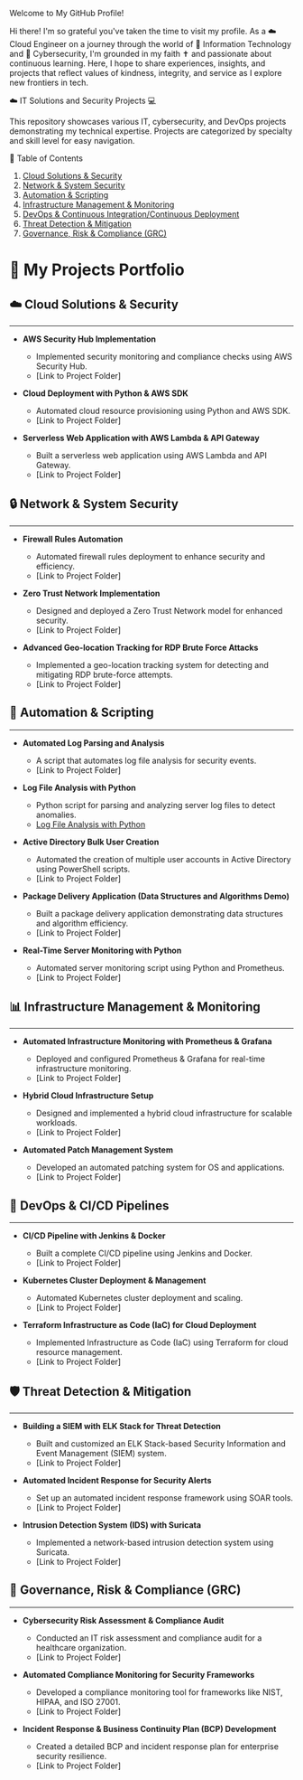 Welcome to My GitHub Profile!

Hi there! I'm so grateful you've taken the time to visit my profile. As a ☁️ Cloud Engineer on a journey through the world of 🚀 Information Technology and 🔐 Cybersecurity, I'm grounded in my faith ✝️ and passionate about continuous learning. Here, I hope to share experiences, insights, and projects that reflect values of kindness, integrity, and service as I explore new frontiers in tech.

☁️ IT Solutions and Security Projects 💻

This repository showcases various IT, cybersecurity, and DevOps projects demonstrating my technical expertise. Projects are categorized by specialty and skill level for easy navigation.

📌 Table of Contents

1. [Cloud Solutions & Security](./cloud-solutions--security.md)
2. [Network & System Security](./network--system-security.md)
3. [Automation & Scripting](./automation--scripting.md)
4. [Infrastructure Management & Monitoring](./infrastructure-management--monitoring.md)
5. [DevOps & Continuous Integration/Continuous Deployment](./devops--ci-cd.md)
6. [Threat Detection & Mitigation](./threat-detection--mitigation.md)
7. [Governance, Risk & Compliance (GRC)](./governance-risk--compliance.md)

# 🚀 My Projects Portfolio

## ☁️ Cloud Solutions & Security
---
- **AWS Security Hub Implementation**  
  - Implemented security monitoring and compliance checks using AWS Security Hub.  
  - [Link to Project Folder]  

- **Cloud Deployment with Python & AWS SDK**  
  - Automated cloud resource provisioning using Python and AWS SDK.  
  - [Link to Project Folder]  

- **Serverless Web Application with AWS Lambda & API Gateway**  
  - Built a serverless web application using AWS Lambda and API Gateway.  
  - [Link to Project Folder]  

## 🔒 Network & System Security
---
- **Firewall Rules Automation**  
  - Automated firewall rules deployment to enhance security and efficiency.  
  - [Link to Project Folder]  

- **Zero Trust Network Implementation**  
  - Designed and deployed a Zero Trust Network model for enhanced security.  
  - [Link to Project Folder]  

- **Advanced Geo-location Tracking for RDP Brute Force Attacks**  
  - Implemented a geo-location tracking system for detecting and mitigating RDP brute-force attempts.  
  - [Link to Project Folder]  

## 🤖 Automation & Scripting
---
- **Automated Log Parsing and Analysis**  
  - A script that automates log file analysis for security events.  
  - [Link to Project Folder]  

- **Log File Analysis with Python**  
  - Python script for parsing and analyzing server log files to detect anomalies.  
  - [Log File Analysis with Python](https://github.com/ningineer/Log_File_Analysis_with_Python)  

- **Active Directory Bulk User Creation**  
  - Automated the creation of multiple user accounts in Active Directory using PowerShell scripts.  
  - [Link to Project Folder]  

- **Package Delivery Application (Data Structures and Algorithms Demo)**  
  - Built a package delivery application demonstrating data structures and algorithm efficiency.  
  - [Link to Project Folder]  

- **Real-Time Server Monitoring with Python**  
  - Automated server monitoring script using Python and Prometheus.  
  - [Link to Project Folder]  

## 📊 Infrastructure Management & Monitoring
---
- **Automated Infrastructure Monitoring with Prometheus & Grafana**  
  - Deployed and configured Prometheus & Grafana for real-time infrastructure monitoring.  
  - [Link to Project Folder]  

- **Hybrid Cloud Infrastructure Setup**  
  - Designed and implemented a hybrid cloud infrastructure for scalable workloads.  
  - [Link to Project Folder]  

- **Automated Patch Management System**  
  - Developed an automated patching system for OS and applications.  
  - [Link to Project Folder]  

## 🚀 DevOps & CI/CD Pipelines
---
- **CI/CD Pipeline with Jenkins & Docker**  
  - Built a complete CI/CD pipeline using Jenkins and Docker.  
  - [Link to Project Folder]  

- **Kubernetes Cluster Deployment & Management**  
  - Automated Kubernetes cluster deployment and scaling.  
  - [Link to Project Folder]  

- **Terraform Infrastructure as Code (IaC) for Cloud Deployment**  
  - Implemented Infrastructure as Code (IaC) using Terraform for cloud resource management.  
  - [Link to Project Folder]  

## 🛡️ Threat Detection & Mitigation
---
- **Building a SIEM with ELK Stack for Threat Detection**  
  - Built and customized an ELK Stack-based Security Information and Event Management (SIEM) system.  
  - [Link to Project Folder]  

- **Automated Incident Response for Security Alerts**  
  - Set up an automated incident response framework using SOAR tools.  
  - [Link to Project Folder]  

- **Intrusion Detection System (IDS) with Suricata**  
  - Implemented a network-based intrusion detection system using Suricata.  
  - [Link to Project Folder]  

## 📜 Governance, Risk & Compliance (GRC)
---
- **Cybersecurity Risk Assessment & Compliance Audit**  
  - Conducted an IT risk assessment and compliance audit for a healthcare organization.  
  - [Link to Project Folder]  

- **Automated Compliance Monitoring for Security Frameworks**  
  - Developed a compliance monitoring tool for frameworks like NIST, HIPAA, and ISO 27001.  
  - [Link to Project Folder]  

- **Incident Response & Business Continuity Plan (BCP) Development**  
  - Created a detailed BCP and incident response plan for enterprise security resilience.  
  - [Link to Project Folder]  
